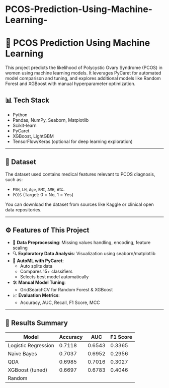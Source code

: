 # PCOS-Prediction-Using-Machine-Learning-

# 🧬 PCOS Prediction Using Machine Learning

This project predicts the likelihood of Polycystic Ovary Syndrome (PCOS) in women using machine learning models. It leverages PyCaret for automated model comparison and tuning, and explores additional models like Random Forest and XGBoost with manual hyperparameter optimization.

## 📊 Tech Stack

- Python
- Pandas, NumPy, Seaborn, Matplotlib
- Scikit-learn
- PyCaret
- XGBoost, LightGBM
- TensorFlow/Keras (optional for deep learning exploration)

---

## 📁 Dataset

The dataset used contains medical features relevant to PCOS diagnosis, such as:

- `FSH`, `LH`, `Age`, `BMI`, `AMH`, etc.
- `PCOS` (Target: 0 = No, 1 = Yes)

You can download the dataset from sources like Kaggle or clinical open data repositories.

---

## ⚙️ Features of This Project

- 🧼 **Data Preprocessing**: Missing values handling, encoding, feature scaling
- 🔍 **Exploratory Data Analysis**: Visualization using seaborn/matplotlib
- 🔁 **AutoML with PyCaret**:
  - Auto splits data
  - Compares 15+ classifiers
  - Selects best model automatically
- 🛠 **Manual Model Tuning**:
  - GridSearchCV for Random Forest & XGBoost
- 📈 **Evaluation Metrics**:
  - Accuracy, AUC, Recall, F1 Score, MCC

---

## 📌 Results Summary

| Model                 | Accuracy | AUC   | F1 Score |
|----------------------|----------|-------|----------|
| Logistic Regression  | 0.7118   | 0.6543| 0.3365   |
| Naive Bayes          | 0.7037   | 0.6952| 0.2956   |
| QDA                  | 0.6985   | 0.7016| 0.3027   |
| XGBoost (tuned)      | 0.6697   | 0.6783| 0.4046   |
| Random



